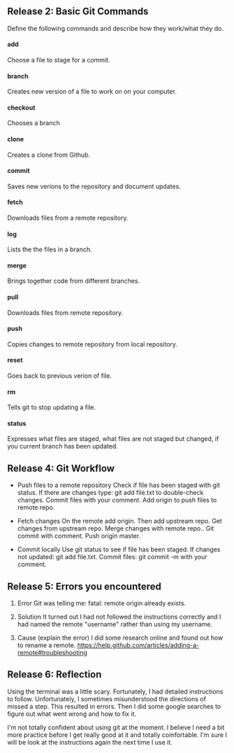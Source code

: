 ## Release 2: Basic Git Commands
Define the following commands and describe how they work/what they do.  


#### add
Choose a file to stage for a commit.  

#### branch
Creates new version of a file to work on on your computer.


#### checkout
Chooses a branch

#### clone
Creates a clone from Github.

#### commit
Saves new verions to the repository and document updates.

#### fetch
Downloads files from a remote repository.

#### log
Lists the the files in a branch.

#### merge
Brings together code from different branches.

#### pull
Downloads files from remote repository.

#### push
Copies changes to remote repository from local repository.

#### reset
Goes back to previous verion of file.

#### rm
Tells git to stop updating a file.

#### status
Expresses what files are staged, what files are not staged but changed, if you current branch has been updated.

## Release 4: Git Workflow

- Push files to a remote repository
Check if file has been staged with git status.
If there are changes type:  git add file.txt to double-check changes.  Commit files with your comment. Add origin to push files to remote repo.


- Fetch changes
On the remote add origin.  Then add upstream repo.  Get changes from upstream repo.  Merge changes with remote repo..  Git commit with comment.  Push origin master.

- Commit locally
Use git status to see if file has been staged.
If changes not updated:  git add file.txt.
Commit files: git commit -m with your comment.



## Release 5: Errors you encountered
1. Error
Git was telling me:  fatal: remote origin already exists.

2. Solution
It turned out I had not followed the instructions correctly and I had named the remote "username" rather than using my username.

3. Cause (explain the error)  I did some research online and found out how to rename a remote.  https://help.github.com/articles/adding-a-remote#troubleshooting

## Release 6: Reflection

Using the terminal was a little scary.  Fortunately, I had detailed instructions to follow.  Unfortunately, I sometimes misunderstood the directions of missed a step.  This resulted in errors.  Then I did some google searches to figure out what went wrong and how to fix it.

I'm not totally confident about using git at the moment.  I believe I need a bit more practice before I get really good at it and totally comfortable.  I'm sure I will be look at  the instructions again the next time I use it.
